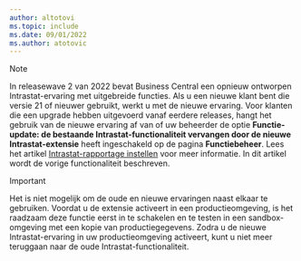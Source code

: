 ```yaml
---
author: altotovi
ms.topic: include
ms.date: 09/01/2022
ms.author: atotovic
---
```

> [!NOTE]
> In releasewave 2 van 2022 bevat Business Central een opnieuw ontworpen Intrastat-ervaring met uitgebreide functies. Als u een nieuwe klant bent die versie 21 of nieuwer gebruikt, werkt u met de nieuwe ervaring. Voor klanten die een upgrade hebben uitgevoerd vanaf eerdere releases, hangt het gebruik van de nieuwe ervaring af van of uw beheerder de optie **Functie-update: de bestaande Intrastat-functionaliteit vervangen door de nieuwe Intrastat-extensie** heeft ingeschakeld op de pagina **Functiebeheer**. Lees het artikel [Intrastat-rapportage instellen](../finance-how-setup-report-intrastat.md) voor meer informatie. In dit artikel wordt de vorige functionaliteit beschreven.

> [!IMPORTANT]
> Het is niet mogelijk om de oude en nieuwe ervaringen naast elkaar te gebruiken. Voordat u de extensie activeert in een productieomgeving, is het raadzaam deze functie eerst in te schakelen en te testen in een sandbox-omgeving met een kopie van productiegegevens. Zodra u de nieuwe Intrastat-ervaring in uw productieomgeving activeert, kunt u niet meer teruggaan naar de oude Intrastat-functionaliteit.